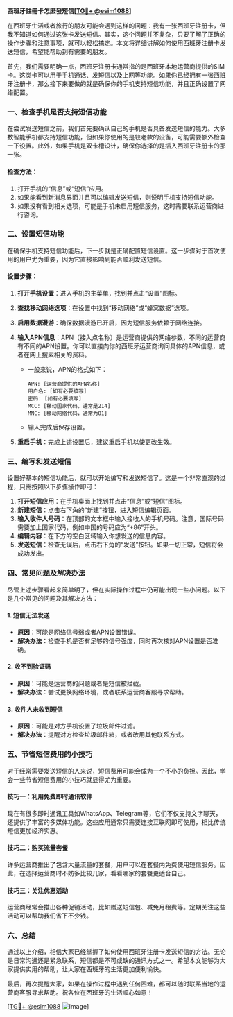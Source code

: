 **西班牙註冊卡怎麽發短信[[TG💪+ @esim1088](https://t.me/s/esim1088)]**

在西班牙生活或者旅行的朋友可能会遇到这样的问题：我有一张西班牙注册卡，但我不知道如何通过这张卡发送短信。其实，这个问题并不复杂，只要了解了正确的操作步骤和注意事项，就可以轻松搞定。本文将详细讲解如何使用西班牙注册卡发送短信，希望能帮助到有需要的朋友。

首先，我们需要明确一点，西班牙注册卡通常指的是西班牙本地运营商提供的SIM卡。这类卡可以用于手机通话、发短信以及上网等功能。如果你已经拥有一张西班牙注册卡，那么接下来要做的就是确保你的手机支持短信功能，并且正确设置了网络配置。

### 一、检查手机是否支持短信功能

在尝试发送短信之前，我们首先要确认自己的手机是否具备发送短信的能力。大多数智能手机都支持短信功能，但如果你使用的是较老款的设备，可能需要额外检查一下设置。此外，如果手机是双卡槽设计，确保你选择的是插入西班牙注册卡的那一张。

#### 检查方法：
1. 打开手机的“信息”或“短信”应用。
2. 如果能看到新消息界面并且可以编辑发送短信，则说明手机支持短信功能。
3. 如果没有看到相关选项，可能是手机未启用短信服务，这时需要联系运营商进行咨询。

### 二、设置短信功能

在确保手机支持短信功能后，下一步就是正确配置短信设置。这一步骤对于首次使用的用户尤为重要，因为它直接影响到能否顺利发送短信。

#### 设置步骤：
1. **打开手机设置**：进入手机的主菜单，找到并点击“设置”图标。
2. **查找移动网络选项**：在设置中找到“移动网络”或“蜂窝数据”选项。
3. **启用数据漫游**：确保数据漫游已开启，因为短信服务依赖于网络连接。
4. **输入APN信息**：APN（接入点名称）是运营商提供的网络参数，不同的运营商有不同的APN设置。你可以直接向你的西班牙运营商询问具体的APN信息，或者在网上搜索相关的资料。
   - 一般来说，APN的格式如下：
     ```
     APN: [运营商提供的APN名称]
     用户名: [如有必要填写]
     密码: [如有必要填写]
     MCC: [移动国家代码，通常是214]
     MNC: [移动网络代码，通常为01]
     ```
   - 输入完成后保存设置。

5. **重启手机**：完成上述设置后，建议重启手机以使更改生效。

### 三、编写和发送短信

设置好基本的短信功能后，就可以开始编写和发送短信了。这是一个非常直观的过程，只需按照以下步骤操作即可：

1. **打开短信应用**：在手机桌面上找到并点击“信息”或“短信”图标。
2. **新建短信**：点击右下角的“新建”按钮，进入短信编辑页面。
3. **输入收件人号码**：在顶部的文本框中输入接收人的手机号码。注意，国际号码需要加上国家代码，例如中国的号码应为“+86”开头。
4. **编辑内容**：在下方的空白区域输入你想发送的信息内容。
5. **发送短信**：检查无误后，点击右下角的“发送”按钮。如果一切正常，短信将会成功发出。

### 四、常见问题及解决办法

尽管上述步骤看起来简单明了，但在实际操作过程中仍可能出现一些小问题。以下是几个常见的问题及其解决方法：

#### 1. 短信无法发送
- **原因**：可能是网络信号弱或者APN设置错误。
- **解决办法**：检查手机是否有足够的信号强度，同时再次核对APN设置是否准确。

#### 2. 收不到验证码
- **原因**：可能是运营商的问题或者是短信被拦截。
- **解决办法**：尝试更换网络环境，或者联系运营商客服寻求帮助。

#### 3. 收件人未收到短信
- **原因**：可能是对方手机设置了垃圾邮件过滤。
- **解决办法**：提醒对方检查垃圾邮件箱，或者改用其他联系方式。

### 五、节省短信费用的小技巧

对于经常需要发送短信的人来说，短信费用可能会成为一个不小的负担。因此，学会一些节省短信费用的小技巧就显得尤为重要。

#### 技巧一：利用免费即时通讯软件
现在有很多即时通讯工具如WhatsApp、Telegram等，它们不仅支持文字聊天，还提供了丰富的多媒体功能。这些应用通常只需要连接互联网即可使用，相比传统短信更加经济实惠。

#### 技巧二：购买流量套餐
许多运营商推出了包含大量流量的套餐，用户可以在套餐内免费使用短信服务。因此，在选择运营商时不妨多比较几家，看看哪家的套餐更适合自己。

#### 技巧三：关注优惠活动
运营商经常会推出各种促销活动，比如赠送短信包、减免月租费等。定期关注这些活动可以帮助我们省下不少钱。

### 六、总结

通过以上介绍，相信大家已经掌握了如何使用西班牙注册卡发送短信的方法。无论是日常沟通还是紧急联系，短信都是不可或缺的通讯方式之一。希望本文能够为大家提供实用的帮助，让大家在西班牙的生活更加便利愉快。

最后，再次提醒大家，如果在操作过程中遇到任何困难，都可以随时联系当地的运营商客服寻求帮助。祝各位在西班牙的生活顺心如意！

[[TG💪+ @esim1088](https://t.me/s/esim1088) ![Image](https://i.postimg.cc/4NQfJmqS/Snipaste-2025-05-13-00-14-12.png)]